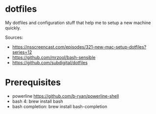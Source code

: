 dotfiles
========

My dotfiles and configuration stuff that help me to setup a new machine quickly.

Sources:
* https://nsscreencast.com/episodes/321-new-mac-setup-dotfiles?series=12
* https://github.com/mrzool/bash-sensible
* https://github.com/subdigital/dotfiles

Prerequisites
=============

* powerline https://github.com/b-ryan/powerline-shell
* bash 4: brew install bash 
* bash completion: brew install bash-completion

